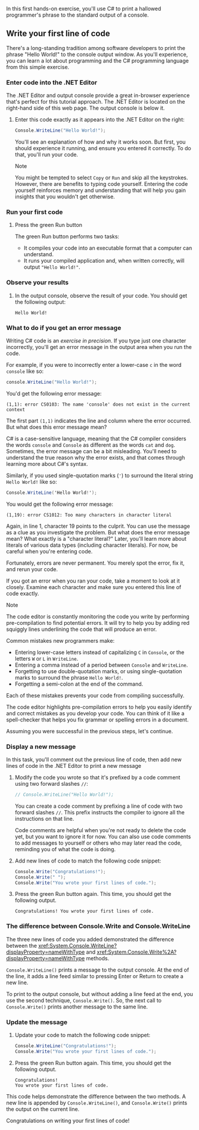 


In this first hands-on exercise, you'll use C# to print a hallowed programmer's phrase to the standard output of a console.

## Write your first line of code

There's a long-standing tradition among software developers to print the phrase "Hello World!" to the console output window. As you'll experience, you can learn a lot about programming and the C# programming language from this simple exercise.

### Enter code into the .NET Editor

The .NET Editor and output console provide a great in-browser experience that's perfect for this tutorial approach. The .NET Editor is located on the right-hand side of this web page. The output console is below it.

1. Enter this code exactly as it appears into the .NET Editor on the right:

    ```csharp
    Console.WriteLine("Hello World!");
    ```

    You'll see an explanation of how and why it works soon. But first, you should experience it running, and ensure you entered it correctly. To do that, you'll run your code.

    > [!NOTE]
    > You might be tempted to select `Copy` or `Run` and skip all the keystrokes. However, there are benefits to typing code yourself. Entering the code yourself reinforces memory and understanding that will help you gain insights that you wouldn't get otherwise.

### Run your first code

1. Press the green Run button

    The green Run button performs two tasks:

    - It compiles your code into an executable format that a computer can understand.
    - It runs your compiled application and, when written correctly, will output `"Hello World!"`.

### Observe your results

1. In the output console, observe the result of your code. You should get the following output:

    ```Output
    Hello World!
    ```

### What to do if you get an error message

Writing C# code is an *exercise in precision*. If you type just one character incorrectly, you'll get an error message in the output area when you run the code.

For example, if you were to incorrectly enter a lower-case `c` in the word `console` like so:

```csharp
console.WriteLine("Hello World!");
```

You'd get the following error message:

```Output
(1,1): error CS0103: The name 'console' does not exist in the current context
```

The first part `(1,1)` indicates the line and column where the error occurred. But what does this error message mean?

C# is a case-sensitive language, meaning that the C# compiler considers the words `console` and `Console` as different as the words `cat` and `dog`. Sometimes, the error message can be a bit misleading. You'll need to understand the true reason why the error exists, and that comes through learning more about C#'s syntax.

Similarly, if you used single-quotation marks (`'`) to surround the literal string `Hello World!` like so:

```csharp
Console.WriteLine('Hello World!');
```

You would get the following error message:

```Output
(1,19): error CS1012: Too many characters in character literal
```

Again, in line 1, character 19 points to the culprit. You can use the message as a clue as you investigate the problem. But what does the error message mean? What exactly is a "character literal?" Later, you'll learn more about literals of various data types (including character literals). For now, be careful when you're entering code.

Fortunately, errors are never permanent. You merely spot the error, fix it, and rerun your code.

If you got an error when you ran your code, take a moment to look at it closely. Examine each character and make sure you entered this line of code exactly.

> [!NOTE]
> The code editor is constantly monitoring the code you write by performing pre-compilation to find potential errors. It will try to help you by adding red squiggly lines underlining the code that will produce an error.

Common mistakes new programmers make:

- Entering lower-case letters instead of capitalizing `C` in `Console`, or the letters `W` or `L` in `WriteLine`.
- Entering a comma instead of a period between `Console` and `WriteLine`.
- Forgetting to use double-quotation marks, or using single-quotation marks to surround the phrase `Hello World!`.
- Forgetting a semi-colon at the end of the command.

Each of these mistakes prevents your code from compiling successfully. 

The code editor highlights pre-compilation errors to help you easily identify and correct mistakes as you develop your code. You can think of it like a spell-checker that helps you fix grammar or spelling errors in a document.

Assuming you were successful in the previous steps, let's continue.

### Display a new message

In this task, you'll comment out the previous line of code, then add new lines of code in the .NET Editor to print a new message

1. Modify the code you wrote so that it's prefixed by a code comment using two forward slashes `//`:

    ```csharp
    // Console.WriteLine("Hello World!");
    ```

    You can create a code comment by prefixing a line of code with two forward slashes `//`. This prefix instructs the compiler to ignore all the instructions on that line. 
    
    Code comments are helpful when you're not ready to delete the code yet, but you want to ignore it for now. You can also use code comments to add messages to yourself or others who may later read the code, reminding you of what the code is doing.

1. Add new lines of code to match the following code snippet:

    ```csharp
    Console.Write("Congratulations!");
    Console.Write(" ");
    Console.Write("You wrote your first lines of code.");
    ```

1. Press the green Run button again. This time, you should get the following output.

    ```Output
    Congratulations! You wrote your first lines of code.
    ```

### The difference between Console.Write and Console.WriteLine

The three new lines of code you added demonstrated the difference between the <xref:System.Console.WriteLine?displayProperty=nameWithType> and <xref:System.Console.Write%2A?displayProperty=nameWithType> methods.

`Console.WriteLine()` prints a message to the output console. At the end of the line, it adds a line feed similar to pressing Enter or Return to create a new line.

To print to the output console, but without adding a line feed at the end, you use the second technique, `Console.Write()`. So, the next call to `Console.Write()` prints another message to the same line.

### Update the message

1. Update your code to match the following code snippet:

    ```csharp
    Console.WriteLine("Congratulations!");
    Console.Write("You wrote your first lines of code.");
    ```

1. Press the green Run button again. This time, you should get the following output.

    ```Output
    Congratulations!
    You wrote your first lines of code.
    ```

This code helps demonstrate the difference between the two methods. A new line is appended by `Console.WriteLine()`, and `Console.Write()` prints the output on the current line.

Congratulations on writing your first lines of code!